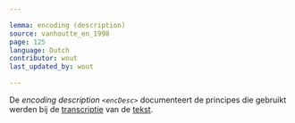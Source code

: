 ```yaml
---

lemma: encoding (description)
source: vanhoutte_en_1998
page: 125
language: Dutch
contributor: wout
last_updated_by: wout

---
```


De _encoding description `<encDesc>`_ documenteert de principes die gebruikt werden bij de [transcriptie](transcription.html) van de [tekst](text.html).
